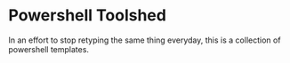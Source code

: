 # Powershell Toolshed
In an effort to stop retyping the same thing everyday, this is a collection of powershell templates.

